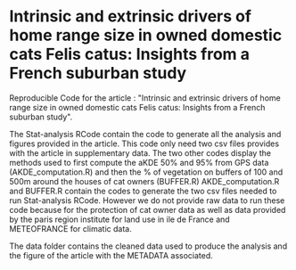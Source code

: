 # Intrinsic and extrinsic drivers of home range size in owned domestic cats Felis catus: Insights from a French suburban study
Reproducible Code for the article : "Intrinsic and extrinsic drivers of home range size in owned domestic cats Felis catus: Insights from a French suburban study".

The Stat-analysis RCode contain the code to generate all the analysis and figures provided in the article. This code only need two csv files provides with the article in supplementary data.
The  two other codes display the methods used to first compute the aKDE 50% and 95% from GPS data (AKDE_computation.R) and then the % of vegetation on buffers of 100 and 500m around the houses of cat owners (BUFFER.R)
AKDE_computation.R and BUFFER.R contain the codes to generate the two csv files needed to run Stat-analysis RCode. However we do not provide raw data to run these code because  for the protection of cat owner data as well as data provided by the paris region institute for land use in ile de France and METEOFRANCE for climatic data. 

The data folder contains the cleaned data used to produce the analysis and the figure of the article with the METADATA associated.
